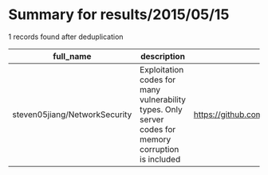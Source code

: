 
# Summary for results/2015/05/15
    
1 records found after deduplication

| full_name | description | html_url | matched_list | matched_count | pushed_at | size | stargazers_count | language | forks_count |
|-------------------------------|------------------------------------------------------------------------------------------------------|--------------------------------------------------|----------------|-----------------|---------------------------|--------|--------------------|------------|---------------|
| steven05jiang/NetworkSecurity | Exploitation codes for many vulnerability types. Only server codes for memory corruption is included | https://github.com/steven05jiang/NetworkSecurity | ['exploit'] | 1 | 2015-05-15 06:12:21+00:00 | 2052 | 0 | Makefile | 0 |
